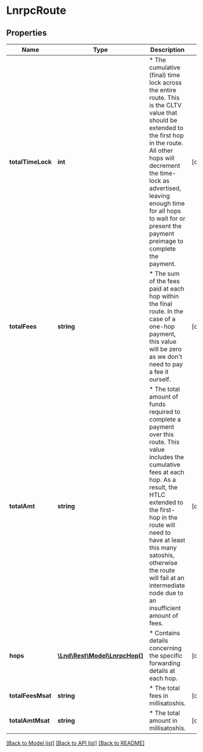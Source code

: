 # LnrpcRoute

## Properties
Name | Type | Description | Notes
------------ | ------------- | ------------- | -------------
**totalTimeLock** | **int** | * The cumulative (final) time lock across the entire route.  This is the CLTV value that should be extended to the first hop in the route. All other hops will decrement the time-lock as advertised, leaving enough time for all hops to wait for or present the payment preimage to complete the payment. | [optional] 
**totalFees** | **string** | * The sum of the fees paid at each hop within the final route.  In the case of a one-hop payment, this value will be zero as we don&#39;t need to pay a fee it ourself. | [optional] 
**totalAmt** | **string** | * The total amount of funds required to complete a payment over this route. This value includes the cumulative fees at each hop. As a result, the HTLC extended to the first-hop in the route will need to have at least this many satoshis, otherwise the route will fail at an intermediate node due to an insufficient amount of fees. | [optional] 
**hops** | [**\Lnd\Rest\Model\LnrpcHop[]**](LnrpcHop.md) | * Contains details concerning the specific forwarding details at each hop. | [optional] 
**totalFeesMsat** | **string** | * The total fees in millisatoshis. | [optional] 
**totalAmtMsat** | **string** | * The total amount in millisatoshis. | [optional] 

[[Back to Model list]](../README.md#documentation-for-models) [[Back to API list]](../README.md#documentation-for-api-endpoints) [[Back to README]](../README.md)


